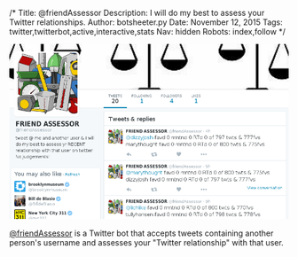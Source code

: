 /*
Title: @friendAssessor
Description: I will do my best to assess your Twitter relationships.
Author: botsheeter.py
Date: November 12, 2015
Tags: twitter,twitterbot,active,interactive,stats
Nav: hidden
Robots: index,follow
*/

[![](/content/bots/twitterbots/images/friendAssessor.png)](https://twitter.com/friendAssessor)

[@friendAssessor](https://twitter.com/friendAssessor) is a Twitter bot that accepts tweets containing another person's username and assesses your "Twitter relationship" with that user. 

